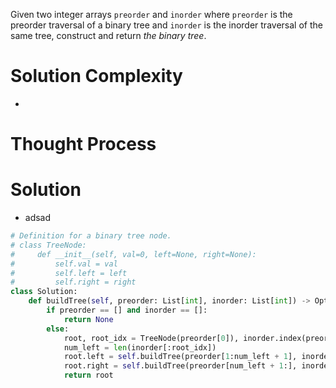 Given two integer arrays `preorder` and `inorder` where `preorder` is the preorder traversal of a binary tree and `inorder` is the inorder traversal of the same tree, construct and return _the binary tree_.
# Solution Complexity
- 
# Thought Process
# Solution
- adsad
```Python
# Definition for a binary tree node.
# class TreeNode:
#     def __init__(self, val=0, left=None, right=None):
#         self.val = val
#         self.left = left
#         self.right = right
class Solution:
	def buildTree(self, preorder: List[int], inorder: List[int]) -> Optional[TreeNode]:
		if preorder == [] and inorder == []:
			return None
		else:
			root, root_idx = TreeNode(preorder[0]), inorder.index(preorder[0])
			num_left = len(inorder[:root_idx])
			root.left = self.buildTree(preorder[1:num_left + 1], inorder[:root_idx])
			root.right = self.buildTree(preorder[num_left + 1:], inorder[root_idx + 1:])
			return root
```
